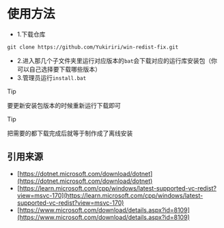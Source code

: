 # 使用方法
- 1.下载仓库
```
git clone https://github.com/Yukiriri/win-redist-fix.git
```
- 2.进入那几个子文件夹里运行对应版本的`bat`会下载对应的运行库安装包（你可以自己选择要下载哪些版本）
- 3.管理员运行`install.bat`

> [!TIP]
> 要更新安装包版本的时候重新运行下载即可

> [!TIP]
> 把需要的都下载完成后就等于制作成了离线安装

## 引用来源
- [https://dotnet.microsoft.com/download/dotnet](https://dotnet.microsoft.com/download/dotnet)
- [https://learn.microsoft.com/cpp/windows/latest-supported-vc-redist?view=msvc-170](https://learn.microsoft.com/cpp/windows/latest-supported-vc-redist?view=msvc-170)
- [https://www.microsoft.com/download/details.aspx?id=8109](https://www.microsoft.com/download/details.aspx?id=8109)
